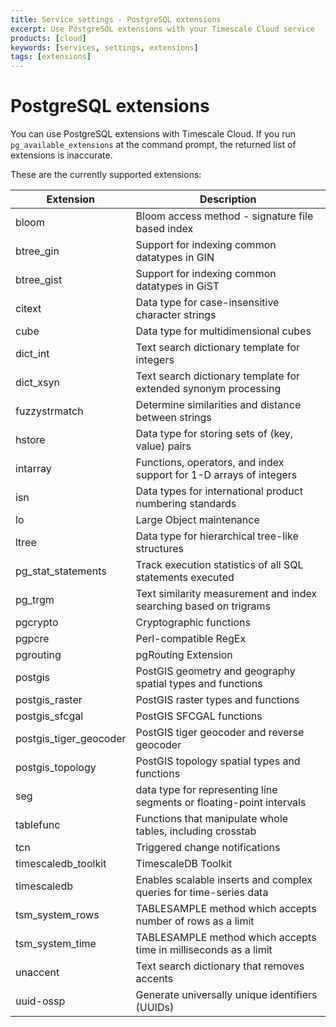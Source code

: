 ```yaml
---
title: Service settings - PostgreSQL extensions
excerpt: Use PostgreSQL extensions with your Timescale Cloud service
products: [cloud]
keywords: [services, settings, extensions]
tags: [extensions]
---
```


# PostgreSQL extensions

You can use PostgreSQL extensions with Timescale Cloud. If you run
`pg_available_extensions` at the command prompt, the returned list of extensions
is inaccurate.

These are the currently supported extensions:

<!-- vale Vale.Spelling = NO -->

|Extension|Description|
|-|-|
|bloom|Bloom access method - signature file based index|
|btree_gin|Support for indexing common datatypes in GIN|
|btree_gist|Support for indexing common datatypes in GiST|
|citext|Data type for case-insensitive character strings|
|cube|Data type for multidimensional cubes|
|dict_int|Text search dictionary template for integers|
|dict_xsyn|Text search dictionary template for extended synonym processing|
|fuzzystrmatch|Determine similarities and distance between strings|
|hstore|Data type for storing sets of (key, value) pairs|
|intarray|Functions, operators, and index support for 1-D arrays of integers|
|isn|Data types for international product numbering standards|
|lo|Large Object maintenance|
|ltree|Data type for hierarchical tree-like structures|
|pg_stat_statements|Track execution statistics of all SQL statements executed|
|pg_trgm|Text similarity measurement and index searching based on trigrams|
|pgcrypto|Cryptographic functions|
|pgpcre|Perl-compatible RegEx|
|pgrouting|pgRouting Extension|
|postgis|PostGIS geometry and geography spatial types and functions|
|postgis_raster|PostGIS raster types and functions|
|postgis_sfcgal|PostGIS SFCGAL functions|
|postgis_tiger_geocoder|PostGIS tiger geocoder and reverse geocoder|
|postgis_topology|PostGIS topology spatial types and functions|
|seg|data type for representing line segments or floating-point intervals|
|tablefunc|Functions that manipulate whole tables, including crosstab|
|tcn|Triggered change notifications|
|timescaledb_toolkit|TimescaleDB Toolkit|
|timescaledb|Enables scalable inserts and complex queries for time-series data|
|tsm_system_rows|TABLESAMPLE method which accepts number of rows as a limit|
|tsm_system_time|TABLESAMPLE method which accepts time in milliseconds as a limit|
|unaccent|Text search dictionary that removes accents|
|uuid-ossp|Generate universally unique identifiers (UUIDs)|

<!-- vale Vale.Spelling = YES -->
